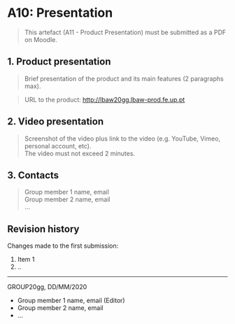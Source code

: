 # A10: Presentation
 
> This artefact (A11 - Product Presentation) must be submitted as a PDF on Moodle.  

## 1. Product presentation

> Brief presentation of the product and its main features (2 paragraphs max).  

> URL to the product: http://lbaw20gg.lbaw-prod.fe.up.pt  

## 2. Video presentation

> Screenshot of the video plus link to the video (e.g. YouTube, Vimeo, personal account, etc).  
> The video must not exceed 2 minutes.  

## 3. Contacts

> Group member 1 name, email  
> Group member 2 name, email  
> ...  

## Revision history

Changes made to the first submission:
1. Item 1
1. ..

***
GROUP20gg, DD/MM/2020
 
* Group member 1 name, email (Editor)
* Group member 2 name, email
* ...
